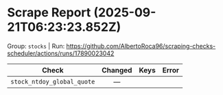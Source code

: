 # Scrape Report (2025-09-21T06:23:23.852Z)

Group: `stocks`  |  Run: https://github.com/AlbertoRoca96/scraping-checks-scheduler/actions/runs/17890023042

| Check | Changed | Keys | Error |
|---|:---:|:--|:--|
| `stock_ntdoy_global_quote` | — |  |  |

